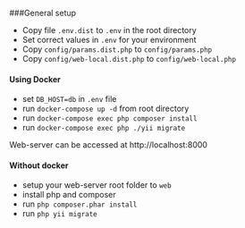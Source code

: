 ###General setup

- Copy file `.env.dist` to `.env` in the root directory
- Set correct values in `.env` for your environment
- Copy `config/params.dist.php` to `config/params.php`
- Copy `config/web-local.dist.php` to `config/web-local.php`

#### Using Docker
- set `DB_HOST=db` in `.env` file
- run `docker-compose up -d` from root directory
- run `docker-compose exec php composer install`
- run `docker-compose exec php ./yii migrate`

Web-server can be accessed at http://localhost:8000

#### Without docker
- setup your web-server root folder to `web`
- install php and composer
- run `php composer.phar install`
- run `php yii migrate`